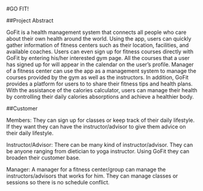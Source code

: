 #GO FIT!


##Project Abstract

GoFit is a health management system that connects all people who care about their own health around the world. Using the app, users can quickly gather information of fitness centers such as their location, facilities, and available coaches. Users can even sign up for fitness courses directly with GoFit by entering his/her interested gym page. All the courses that a user has signed up for will appear in the calendar on the user’s profile. Manager of a fitness center can use the app as a management system to manage the courses provided by the gym as well as the instructors. In addition, GoFit provides a platform for users to to share their fitness tips and health plans. With the assistance of the calories calculator, users can manage their health by controlling their daily calories absorptions and achieve a healthier body.


##Customer

Members: They can sign up for classes or keep track of their daily lifestyle. If they want they can have the instructor/advisor to give them advice on their daily lifestyle.


Instructor/Advisor: There can be many kind of instructor/advisor. They can be anyone ranging from dietician to yoga instructor. Using GoFit they can broaden their customer base.
 

Manager: A manager for a fitness center/group can manage the instructors/advisors that works for him. They can manage classes or sessions so there is no schedule conflict. 
